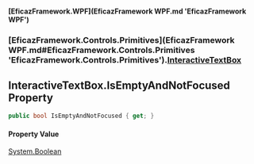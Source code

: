 #### [EficazFramework.WPF](EficazFramework WPF.md 'EficazFramework WPF')
### [EficazFramework.Controls.Primitives](EficazFramework WPF.md#EficazFramework.Controls.Primitives 'EficazFramework.Controls.Primitives').[InteractiveTextBox](EficazFramework.Controls.Primitives/InteractiveTextBox.md 'EficazFramework.Controls.Primitives.InteractiveTextBox')

## InteractiveTextBox.IsEmptyAndNotFocused Property

```csharp
public bool IsEmptyAndNotFocused { get; }
```

#### Property Value
[System.Boolean](https://docs.microsoft.com/en-us/dotnet/api/System.Boolean 'System.Boolean')